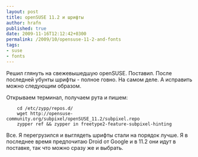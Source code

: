 ```yaml
--- 
layout: post 
title: openSUSE 11.2 и шрифты 
author: hrafn 
published: true 
date: 2009-11-16T12:12:42+0300 
permalink: /2009/10/opensuse-11-2-and-fonts
tags:
- suse
- fonts
--- 
```


Решил глянуть на свежевышедшую openSUSE. Поставил. После последней убунты
шрифты - полное говно. На самом деле. А исправить можно следующим образом.

Открываем терминал, получаем рута и пишем:

		cd /etc/zypp/repos.d/
		wget http://opensuse-community.org/subpixel/openSUSE_11.2/subpixel.repo
		zypper ref && zypper in freetype2-feature-subpixel-hinting

Все. Я перегрузился и выглядеть шрифты стали на порядок лучше. Я в последнее
время предпочитаю Droid от Google и в 11.2 они идут в поставке, так что можно
сразу же и выбрать.

